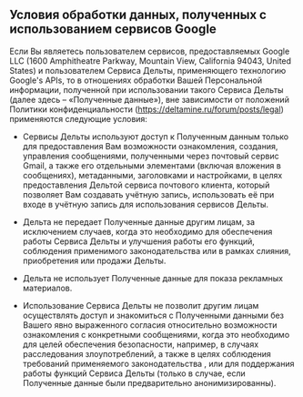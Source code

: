 ## Условия обработки данных, полученных с использованием сервисов Google

Если Вы являетесь пользователем сервисов, предоставляемых Google LLC (1600 Amphitheatre Parkway, Mountain View, California 94043, United States) и пользователем Сервиса Дельты, применяющего технологию Google's APIs, то в отношениях обработки Вашей Персональной информации, полученной при использовании такого Сервиса Дельты (далее здесь – «Полученные данные»), вне зависимости от положений Политики конфиденциальности (https://deltamine.ru/forum/posts/legal) применяются следующие условия:

- Сервисы Дельты используют доступ к Полученным данным только для предоставления Вам возможности ознакомления, создания, управления сообщениями, полученными через почтовый сервис Gmail, а также его отдельными элементами (включая вложения в сообщениях), метаданными, заголовками и настройками, в целях предоставления Дельтой сервиса почтового клиента, который позволяет Вам создавать учётную запись, использовать её при входе в учётную запись для использования сервисов Дельты.

- Дельта не передает Полученные данные другим лицам, за исключением случаев, когда это необходимо для обеспечения работы Сервиса Дельты и улучшения работы его функций, соблюдения применимого законодательства или в рамках слияния, приобретения или продажи Дельты.

- Дельта не использует Полученные данные для показа рекламных материалов.

- Использование Сервиса Дельты не позволит другим лицам осуществлять доступ и знакомиться с Полученными данными без Вашего явно выраженного согласия относительно возможности ознакомления с конкретными сообщениями, когда это необходимо для целей обеспечения безопасности, например, в случаях расследования злоупотреблений, а также в целях соблюдения требований применяемого законодательства , или для поддержания работы функций Сервиса Дельты (только в случае, если Полученные данные были предварительно анонимизированны).
